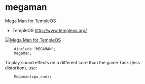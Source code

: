 # megaman
Mega Man for TempleOS

* TempleOS    http://www.templeos.org/

[![Mega Man for TempleOS](http://i.imgur.com/Brl2R94.png)](https://www.youtube.com/watch?v=DepFpVt-mIo)

```
    #include "MEGAMAN";
    MegaMan;
```

To play sound effects on a different core than the game Task (less distortion), use:

```
    Megaman(cpu_num);
```
